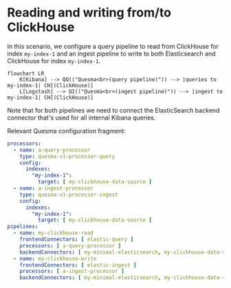 # Reading and writing from/to ClickHouse

In this scenario, we configure a query pipeline to read from ClickHouse for index `my-index-1` and an ingest pipeline to write to both Elasticsearch and ClickHouse for index `my-index-1`.

```mermaid
flowchart LR 
    K[Kibana] --> QQ(("Quesma<br>(query pipeline)")) --> |queries to my-index-1| CH[(ClickHouse)]
    L[Logstash] --> QI(("Quesma<br>(ingest pipeline)")) --> |ingest to my-index-1| CH[(ClickHouse)]
```

Note that for both pipelines we need to connect the ElasticSearch backend connector that's used for all internal Kibana queries.

Relevant Quesma configuration fragment:
```yaml
processors:
  - name: a-query-processor
    type: quesma-v1-processor-query
    config:
      indexes:
        "my-index-1":
          target: [ my-clickhouse-data-source ]
  - name: a-ingest-processor
    type: quesma-v1-processor-ingest
    config:
      indexes:
        "my-index-1":
          target: [ my-clickhouse-data-source ]
pipelines:
  - name: my-clickhouse-read
    frontendConnectors: [ elastic-query ]
    processors: [ a-query-processor ]
    backendConnectors: [ my-minimal-elasticsearch, my-clickhouse-data-source ]
  - name: my-clickhouse-write
    frontendConnectors: [ elastic-ingest ]
    processors: [ a-ingest-processor ]
    backendConnectors: [ my-minimal-elasticsearch, my-clickhouse-data-source ]    
```
